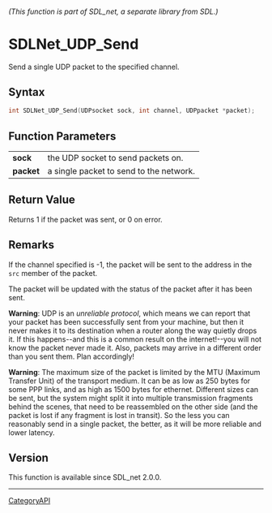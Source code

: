 ###### (This function is part of SDL_net, a separate library from SDL.)
# SDLNet_UDP_Send

Send a single UDP packet to the specified channel.

## Syntax

```c
int SDLNet_UDP_Send(UDPsocket sock, int channel, UDPpacket *packet);

```

## Function Parameters

|                |                                         |
| -------------- | --------------------------------------- |
| **sock**       | the UDP socket to send packets on.      |
| **packet**     | a single packet to send to the network. |

## Return Value

Returns 1 if the packet was sent, or 0 on error.

## Remarks

If the channel specified is -1, the packet will be sent to the address in
the `src` member of the packet.

The packet will be updated with the status of the packet after it has been
sent.

**Warning**: UDP is an _unreliable protocol_, which means we can report
that your packet has been successfully sent from your machine, but then it
never makes it to its destination when a router along the way quietly drops
it. If this happens--and this is a common result on the internet!--you will
not know the packet never made it. Also, packets may arrive in a different
order than you sent them. Plan accordingly!

**Warning**: The maximum size of the packet is limited by the MTU (Maximum
Transfer Unit) of the transport medium. It can be as low as 250 bytes for
some PPP links, and as high as 1500 bytes for ethernet. Different sizes can
be sent, but the system might split it into multiple transmission fragments
behind the scenes, that need to be reassembled on the other side (and the
packet is lost if any fragment is lost in transit). So the less you can
reasonably send in a single packet, the better, as it will be more reliable
and lower latency.

## Version

This function is available since SDL_net 2.0.0.

----
[CategoryAPI](CategoryAPI.md)
